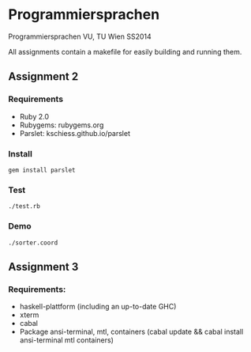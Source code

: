 Programmiersprachen
===================

Programmiersprachen VU, TU Wien SS2014

All assignments contain a makefile for easily building and running them.

## Assignment 2
### Requirements
 - Ruby 2.0
 - Rubygems: rubygems.org
 - Parslet: kschiess.github.io/parslet

### Install
```gem install parslet```

### Test
``` ./test.rb ```

### Demo
``` ./sorter.coord ```

## Assignment 3

### Requirements: 
- haskell-plattform (including an up-to-date GHC)
- xterm
- cabal 
- Package ansi-terminal, mtl, containers (cabal update && cabal install ansi-terminal mtl containers)

